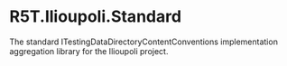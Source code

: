 # R5T.Ilioupoli.Standard
The standard ITestingDataDirectoryContentConventions implementation aggregation library for the Ilioupoli project.
